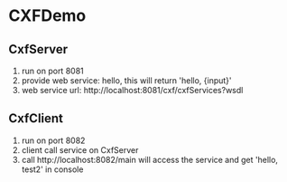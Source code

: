 # CXFDemo

## CxfServer

1. run on port 8081
2. provide web service: hello, this will return 'hello, {input}'
3. web service url: http://localhost:8081/cxf/cxfServices?wsdl

## CxfClient

1. run on port 8082
2. client call service on CxfServer
3. call http://localhost:8082/main will access the service and get 'hello, test2' in console